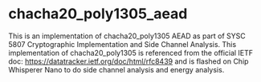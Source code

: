 # chacha20_poly1305_aead
This is an implementation of chacha20_poly1305 AEAD as part of SYSC 5807 Cryptographic Implementation and Side Channel Analysis. This implementation of chacha20_poly1305 is referenced from the official IETF doc: https://datatracker.ietf.org/doc/html/rfc8439 and is flashed on Chip Whisperer Nano  to do side channel analysis and energy analysis.
